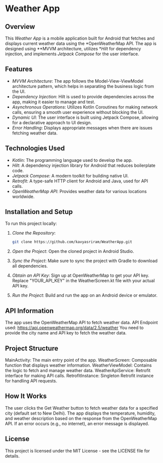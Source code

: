 # Weather App

## Overview
This *Weather App* is a mobile application built for Android that fetches and displays current weather data using the *OpenWeatherMap API. The app is designed using **MVVM architecture, utilizes **Hilt* for dependency injection, and implements *Jetpack Compose* for the user interface.

## Features
- *MVVM Architecture*: The app follows the Model-View-ViewModel architecture pattern, which helps in separating the business logic from the UI.
- *Dependency Injection*: Hilt is used to provide dependencies across the app, making it easier to manage and test.
- *Asynchronous Operations*: Utilizes Kotlin Coroutines for making network calls, ensuring a smooth user experience without blocking the UI.
- *Dynamic UI*: The user interface is built using Jetpack Compose, allowing for a declarative approach to UI design.
- *Error Handling*: Displays appropriate messages when there are issues fetching weather data.

## Technologies Used
- *Kotlin*: The programming language used to develop the app.
- *Hilt*: A dependency injection library for Android that reduces boilerplate code.
- *Jetpack Compose*: A modern toolkit for building native UI.
- *Retrofit*: A type-safe HTTP client for Android and Java, used for API calls.
- *OpenWeatherMap API*: Provides weather data for various locations worldwide.

## Installation and Setup
To run this project locally:

1. *Clone the Repository*:
   ```bash
   git clone https://github.com/kavyasriram/WeatherApp.git
   

2. *Open the Project*:
      Open the cloned project in Android Studio.

3. *Sync the Project*:
      Make sure to sync the project with Gradle to download all dependencies.

4. *Obtain an API Key*:
     Sign up at OpenWeatherMap to get your API key.
     Replace "YOUR_API_KEY" in the WeatherScreen.kt file with your actual API key.
5. *Run the Project*:
     Build and run the app on an Android device or emulator.

## API Information
  The app uses the OpenWeatherMap API to fetch weather data.
  API Endpoint used:
    https://api.openweathermap.org/data/2.5/weather
  You need to provide the city name and API key to fetch the weather data.

## Project Structure
  MainActivity: The main entry point of the app.
  WeatherScreen: Composable function that displays weather information.
  WeatherViewModel: Contains the logic to fetch and manage weather data.
  WeatherApiService: Retrofit interface for making API calls.
  RetrofitInstance: Singleton Retrofit instance for handling API requests.

## How It Works
  The user clicks the Get Weather button to fetch weather data for a specified city (default set to New Delhi).
  The app displays the temperature, humidity, and weather description based on the response from the OpenWeatherMap API.
  If an error occurs (e.g., no internet), an error message is displayed.

## License
  This project is licensed under the MIT License - see the LICENSE file for details.
